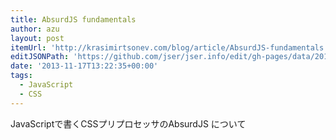 ```yaml
---
title: AbsurdJS fundamentals
author: azu
layout: post
itemUrl: 'http://krasimirtsonev.com/blog/article/AbsurdJS-fundamentals'
editJSONPath: 'https://github.com/jser/jser.info/edit/gh-pages/data/2013/11/index.json'
date: '2013-11-17T13:22:35+00:00'
tags:
  - JavaScript
  - CSS
---
```

JavaScriptで書くCSSプリプロセッサのAbsurdJS について
